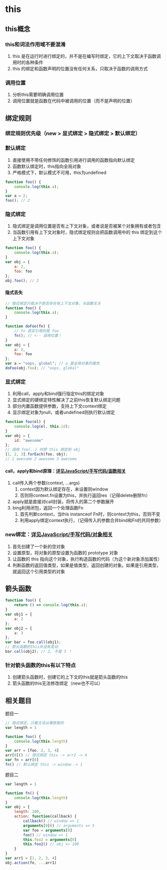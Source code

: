 # this

## this概念

### this和词法作用域不要混淆

1. this 是在运行时进行绑定的，并不是在编写时绑定，它的上下文取决于函数调用时的各种条件
2. this 的绑定和函数声明的位置没有任何关系，只取决于函数的调用方式

### 调用位置

1. 分析this需要明确调用位置
2. 调用位置就是函数在代码中被调用的位置（而不是声明的位置）

## 绑定规则

### 绑定规则优先级（new > 显式绑定 > 隐式绑定 > 默认绑定）

### 默认绑定

1. 直接使用不带任何修饰的函数引用进行调用的函数指向默认绑定
2. 函数默认绑定时，this指向全局对象
3. 严格模式下，默认模式不可用，this为undefined

```js
function foo() {
    console.log(this.a);
}
var a = 2;
foo(); // 2
```

### 隐式绑定

1. 隐式绑定是调用位置是否有上下文对象，或者说是否被某个对象拥有或者包含
2. 当函数引用有上下文对象时，隐式绑定规则会把函数调用中的 this 绑定到这个上下文对象

```js
function foo() {
    console.log(this.a);
}
var obj = {
    a: 2,
    foo: foo
};
obj.foo(); // 2
```

#### 隐式丢失

```js
// 隐式绑定只取决于是否存在有上下文对象，与函数无关
function foo() {
    console.log(this.a);
}

function doFoo(fn) {
    // fn 其实引用的是 foo
    fn(); // <-- 调用位置！
}
var obj = {
    a: 2,
    foo: foo
};
var a = "oops, global"; // a 是全局对象的属性
doFoo(obj.foo); // "oops, global"
```

### 显式绑定

1. 利用call，apply和bind强行指定this的绑定对象
2. 显式绑定的硬绑定特性解决了之前this恢复默认绑定问题
3. 部分内置函数提供参数，支持上下文context绑定
4. 显示绑定对象为null，或者undefined则执行默认绑定

```js
function foo(el) {
    console.log(el, this.id);
}
var obj = {
    id: "awesome"
};
// 调用 foo(..) 时把 this 绑定到 obj
[1, 2, 3].forEach(foo, obj);
// 1 awesome 2 awesome 3 awesome
```

#### call，apply和bind原理：[详见JavaScript/手写代码/函数相关](../08-代码手写/03-函数相关.md)

1. call传入两个参数(context, ...args)
   1. context因为默认绑定存在，未设置则window
   2. 否则将context.fn设置为this，并执行返回res（记得delete删除fn）
2. apply就是直接对call封装，将传入的第二个参数展开
3. bing利用闭包，返回一个处理函数Fn
   1. 首先判断context，当this instanceof Fn时，则context为this，否则不变
   2. 利用apply绑定context执行，（记得传入的参数合并bind和Fn的共同参数）

### new绑定：[详见JavaScript/手写代码/对象相关](../08-代码手写/01-对象相关.md)

1. 首先创建了一个新的空对象
2. 设置原型，将对象的原型设置为函数的 prototype 对象
3. 让函数的 this 指向这个对象，执行构造函数的代码（为这个新对象添加属性）
4. 判断函数的返回值类型，如果是值类型，返回创建的对象。如果是引用类型，就返回这个引用类型的对象

## 箭头函数

```js
function foo() {
    return () => console.log(this.a);
}
var obj1 = {
    a: 2
};
var obj2 = {
    a: 3
};
var bar = foo.call(obj1);
// 箭头函数的this并没有变动
bar.call(obj2); // 2, 不是 3 ！
```

### 针对箭头函数的this有以下特点

1. 创建箭头函数时，创建它的上下文的this就是箭头函数的this
2. 箭头函数的this无法修改绑定（new也不可以）

## 相关题目

题目一

```js
// 隐式绑定，只看方法从哪获取的
var length = 1

function foo() {
    console.log(this.length)
}
var arr = [foo, 2, 3, 4]
arr[0]() // 隐式绑定 this -> arr2 -> 4
var fn = arr[0]
fn() // 默认绑定 this -> window -> 1
```

题目二

```js
var length = 1

function fn() {
    console.log(this.length)
}
var obj = {
    length: 100,
    action: function(callback) {
        callback() // window => 1
        arguments[0]() // arguments => 5
        var foo = arguments[0]
        foo() // window => 1
        this.foo2 = arguments[0]
        this.foo2() // obj => 100
    }
}
var arr1 = [1, 2, 3, 4]
obj.action(fn, ...arr1)
```
